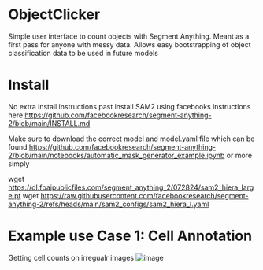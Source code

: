 # ObjectClicker
Simple user interface to count objects with Segment Anything. Meant as a first pass for anyone with messy data. Allows easy bootstrapping of object classification data to be used in future models

# Install 
No extra install instructions past install SAM2 using facebooks instructions here https://github.com/facebookresearch/segment-anything-2/blob/main/INSTALL.md

Make sure to download the correct model and model.yaml file which can be found https://github.com/facebookresearch/segment-anything-2/blob/main/notebooks/automatic_mask_generator_example.ipynb or more simply

wget https://dl.fbaipublicfiles.com/segment_anything_2/072824/sam2_hiera_large.pt
wget https://raw.githubusercontent.com/facebookresearch/segment-anything-2/refs/heads/main/sam2_configs/sam2_hiera_l.yaml



# Example use Case 1: Cell Annotation
Getting cell counts on irregualr images
![image](https://github.com/user-attachments/assets/3fe2a50b-c49b-402f-989a-9cfde0e9df73)

